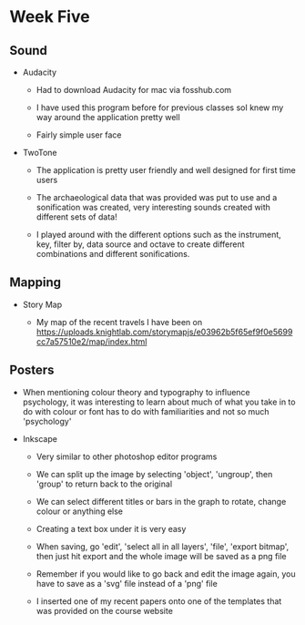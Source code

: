 # Week Five

## Sound

- Audacity

  - Had to download Audacity for mac via fosshub.com

  - I have used this program before for previous classes soI knew my way around the application pretty well

  - Fairly simple user face


- TwoTone

   - The application is pretty user friendly and well designed for first time users
   
   - The archaeological data that was provided was put to use and a sonification was created, very interesting sounds created with different sets of data!
   
   - I played around with the different options such as the instrument, key, filter by, data source and octave to create different combinations and different sonifications.
   

## Mapping

- Story Map

  - My map of the recent travels I have been on 
  https://uploads.knightlab.com/storymapjs/e03962b5f65ef9f0e5699cc7a57510e2/map/index.html
  
  
## Posters

- When mentioning colour theory and typography to influence psychology, it was interesting to learn about much of what you take in to do with colour or font has to do with familiarities and not so much 'psychology'

- Inkscape

  - Very similar to other photoshop editor programs
 
  - We can split up the image by selecting 'object', 'ungroup', then 'group' to return back to the original
 
  - We can select different titles or bars in the graph to rotate, change colour or anything else
  
  - Creating a text box under it is very easy
  
  - When saving, go 'edit', 'select all in all layers', 'file', 'export bitmap', then just hit export and the whole image will be saved as a png file
  
  - Remember if you would like to go back and edit the image again, you have to save as a 'svg' file instead of a 'png' file
  
  - I inserted one of my recent papers onto one of the templates that was provided on the course website
  
  





